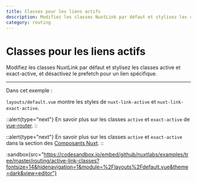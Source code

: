 ```yaml
---
title: Classes pour les liens actifs
description: Modifiez les classes NuxtLink par défaut et stylisez les classes active et exact-active, et désactivez le prefetch pour un lien spécifique
category: routing
---
```

# Classes pour les liens actifs

Modifiez les classes NuxtLink par défaut et stylisez les classes active et exact-active, et désactivez le prefetch pour un lien spécifique.

---

Dans cet exemple :

`layouts/default.vue` montre les styles de `nuxt-link-active` et `nuxt-link-exact-active`.

::alert{type="next"}
En savoir plus sur les classes `active` et `exact-active` de [vue-router](https://router.vuejs.org/api/#exact-active-class).
::

::alert{type="next"}
En savoir plus sur les classes `active` et `exact-active` dans la section des [Composants Nuxt](/docs/features/nuxt-components#link-classes).
::

:sandbox{src="https://codesandbox.io/embed/github/nuxtlabs/examples/tree/master/routing/active-link-classes?fontsize=14&hidenavigation=1&module=%2Flayouts%2Fdefault.vue&theme=dark&view=editor"}
